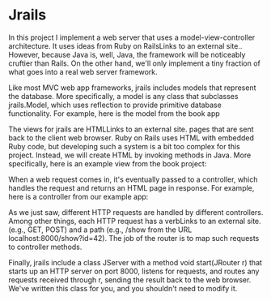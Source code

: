 # Jrails

In this project I implement a web server that uses a model-view-controller architecture. It uses ideas from Ruby on RailsLinks to an external site.. However, because Java is, well, Java, the framework will be noticeably cruftier than Rails. On the other hand, we'll only implement a tiny fraction of what goes into a real web server framework.

Like most MVC web app frameworks, jrails includes models that represent the database. More specifically, a model is any class that subclasses jrails.Model, which uses reflection to provide primitive database functionality. For example, here is the model from the book app

The views for jrails are HTMLLinks to an external site. pages that are sent back to the client web browser. Ruby on Rails uses HTML with embedded Ruby code, but developing such a system is a bit too complex for this project. Instead, we will create HTML by invoking methods in Java. More specifically, here is an example view from the book project:

When a web request comes in, it's eventually passed to a controller, which handles the request and returns an HTML page in response. For example, here is a controller from our example app:

As we just saw, different HTTP requests are handled by different controllers. Among other things, each HTTP request has a verbLinks to an external site. (e.g., GET, POST) and a path (e.g., /show from the URL localhost:8000/show?id=42). The job of the router is to map such requests to controller methods.

Finally, jrails include a class JServer with a method void start(JRouter r) that starts up an HTTP server on port 8000, listens for requests, and routes any requests received through r, sending the result back to the web browser. We've written this class for you, and you shouldn't need to modify it.

